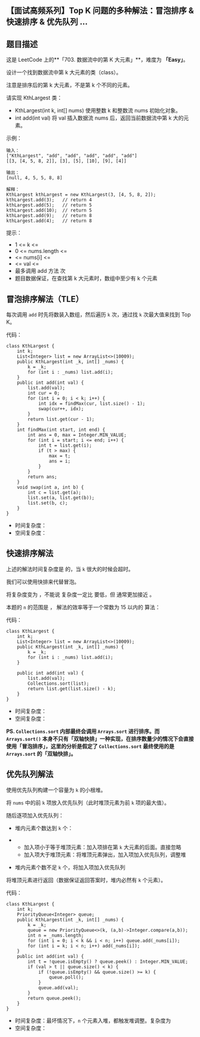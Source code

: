## 【面试高频系列】Top K 问题的多种解法：冒泡排序 & 快速排序 & 优先队列 ...

## 题目描述

这是 LeetCode 上的**「703. 数据流中的第 K 大元素」**，难度为 **「Easy」**。

设计一个找到数据流中第 k 大元素的类（class）。

注意是排序后的第 k 大元素，不是第 k 个不同的元素。

请实现 KthLargest 类：

- KthLargest(int k, int[] nums) 使用整数 k 和整数流 nums 初始化对象。
- int add(int val) 将 val 插入数据流 nums 后，返回当前数据流中第 k 大的元素。

示例：

```
输入：
["KthLargest", "add", "add", "add", "add", "add"]
[[3, [4, 5, 8, 2]], [3], [5], [10], [9], [4]]

输出：
[null, 4, 5, 5, 8, 8]

解释：
KthLargest kthLargest = new KthLargest(3, [4, 5, 8, 2]);
kthLargest.add(3);   // return 4
kthLargest.add(5);   // return 5
kthLargest.add(10);  // return 5
kthLargest.add(9);   // return 8
kthLargest.add(4);   // return 8
```

提示：

- 1 <= k <=
- 0 <= nums.length <=
-  <= nums[i] <=
-  <= val <=
- 最多调用 add 方法  次
- 题目数据保证，在查找第 k 大元素时，数组中至少有 k 个元素

## 冒泡排序解法（TLE）

每次调用 `add` 时先将数装入数组，然后遍历 `k` 次，通过找 `k` 次最大值来找到 Top K。

代码：

```
class KthLargest {
    int k;
    List<Integer> list = new ArrayList<>(10009);
    public KthLargest(int _k, int[] _nums) {
        k = _k;
        for (int i : _nums) list.add(i);
    }
    public int add(int val) {
        list.add(val);
        int cur = 0;
        for (int i = 0; i < k; i++) {
            int idx = findMax(cur, list.size() - 1);
            swap(cur++, idx);
        }
        return list.get(cur - 1); 
    }
    int findMax(int start, int end) {
        int ans = 0, max = Integer.MIN_VALUE;
        for (int i = start; i <= end; i++) {
            int t = list.get(i);
            if (t > max) {
                max = t;
                ans = i;
            }
        }
        return ans;
    }
    void swap(int a, int b) {
        int c = list.get(a);
        list.set(a, list.get(b));
        list.set(b, c);
    }
}
```

- 时间复杂度：
- 空间复杂度：

## 快速排序解法

上述的解法时间复杂度是  的，当 `k` 很大的时候会超时。

我们可以使用快排来代替冒泡。

将复杂度变为 ，不能说  复杂度一定比  要低，但  通常更加接近 。

本题的 `n` 的范围是 ， 解法的效率等于一个常数为 15 以内的  算法：

代码：

```
class KthLargest {
    int k;
    List<Integer> list = new ArrayList<>(10009);
    public KthLargest(int _k, int[] _nums) {
        k = _k;
        for (int i : _nums) list.add(i);
    }
    
    public int add(int val) {
        list.add(val);
        Collections.sort(list);
        return list.get(list.size() - k);
    }
}
```

- 时间复杂度：
- 空间复杂度：

**PS. `Collections.sort` 内部最终会调用 `Arrays.sort` 进行排序。而 `Arrays.sort()` 本身不只有「双轴快排」一种实现，在排序数量少的情况下会直接使用「冒泡排序」，这里的分析是假定了 `Collections.sort` 最终使用的是 `Arrays.sort` 的「双轴快排」。**

## 优先队列解法

使用优先队列构建一个容量为 `k` 的小根堆。

将 `nums` 中的前 `k` 项放入优先队列（此时堆顶元素为前 `k` 项的最大值）。

随后逐项加入优先队列：

- 堆内元素个数达到 `k` 个：

- - 加入项小于等于堆顶元素：加入项排在第 `k` 大元素的后面。直接忽略
  - 加入项大于堆顶元素：将堆顶元素弹出，加入项加入优先队列，调整堆

- 堆内元素个数不足 `k` 个，将加入项加入优先队列

将堆顶元素进行返回（数据保证返回答案时，堆内必然有 `k` 个元素）。

代码：

```
class KthLargest {
    int k;
    PriorityQueue<Integer> queue;
    public KthLargest(int _k, int[] _nums) {
        k = _k;
        queue = new PriorityQueue<>(k, (a,b)->Integer.compare(a,b));
        int n = _nums.length;
        for (int i = 0; i < k && i < n; i++) queue.add(_nums[i]);
        for (int i = k; i < n; i++) add(_nums[i]);
    }
    public int add(int val) {
        int t = !queue.isEmpty() ? queue.peek() : Integer.MIN_VALUE;
        if (val > t || queue.size() < k) {
            if (!queue.isEmpty() && queue.size() >= k) {
                queue.poll();
            }
            queue.add(val);
        }
        return queue.peek();
    }
}
```

- 时间复杂度：最坏情况下，`n` 个元素入堆，都触发堆调整。复杂度为
- 空间复杂度：

